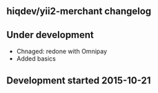 hiqdev/yii2-merchant changelog
------------------------------

## Under development

- Chnaged: redone with Omnipay
- Added basics

## Development started 2015-10-21

